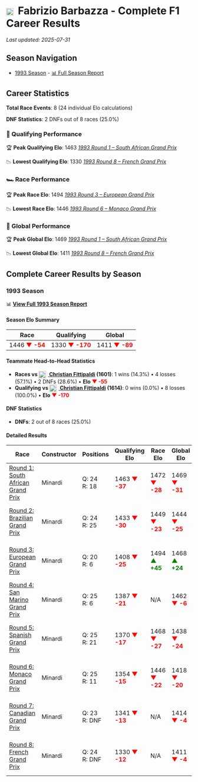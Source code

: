 # <img src="https://upload.wikimedia.org/wikipedia/commons/0/03/Flag_of_Italy.svg" alt="Italy" width="20" height="auto" style="vertical-align: middle; margin-right: 5px;" onerror="this.outerHTML='🇮🇹'; this.style.marginRight='5px';"/> Fabrizio Barbazza - Complete F1 Career Results

*Last updated: 2025-07-31*

## Season Navigation

- [1993 Season](#1993-season) - [📊 Full Season Report](../seasons/1993-season-report)

## Career Statistics

**Total Race Events**: 8 (24 individual Elo calculations)

**DNF Statistics**: 2 DNFs out of 8 races (25.0%)

### 🏁 Qualifying Performance

🏆 **Peak Qualifying Elo**: 1463
   *[1993 Round 1 – South African Grand Prix](../seasons/1993-season-report#round-1-south-african-grand-prix)*

📉 **Lowest Qualifying Elo**: 1330
   *[1993 Round 8 – French Grand Prix](../seasons/1993-season-report#round-8-french-grand-prix)*

### 🏎️ Race Performance

🏆 **Peak Race Elo**: 1494
   *[1993 Round 3 – European Grand Prix](../seasons/1993-season-report#round-3-european-grand-prix)*

📉 **Lowest Race Elo**: 1446
   *[1993 Round 6 – Monaco Grand Prix](../seasons/1993-season-report#round-6-monaco-grand-prix)*

### 🌟 Global Performance

🏆 **Peak Global Elo**: 1469
   *[1993 Round 1 – South African Grand Prix](../seasons/1993-season-report#round-1-south-african-grand-prix)*

📉 **Lowest Global Elo**: 1411
   *[1993 Round 8 – French Grand Prix](../seasons/1993-season-report#round-8-french-grand-prix)*


## Complete Career Results by Season

### 1993 Season

📊 **[View Full 1993 Season Report](../seasons/1993-season-report)**

#### Season Elo Summary

| Race | Qualifying | Global |
|------|------------|--------|
| 1446 **<span style="color: red;">▼ -54</span>** | 1330 **<span style="color: red;">▼ -170</span>** | 1411 **<span style="color: red;">▼ -89</span>** |

#### Teammate Head-to-Head Statistics

- **Races vs [<img src="https://upload.wikimedia.org/wikipedia/commons/0/05/Flag_of_Brazil.svg" alt="Brazil" width="20" height="auto" style="vertical-align: middle; margin-right: 5px;" onerror="this.outerHTML='🇧🇷'; this.style.marginRight='5px';"/> Christian Fittipaldi](christian-fittipaldi) (1601)**: 1 wins (14.3%) • 4 losses (57.1%) • 2 DNFs (28.6%) • **Elo **<span style="color: red;">▼ -55</span>****
- **Qualifying vs [<img src="https://upload.wikimedia.org/wikipedia/commons/0/05/Flag_of_Brazil.svg" alt="Brazil" width="20" height="auto" style="vertical-align: middle; margin-right: 5px;" onerror="this.outerHTML='🇧🇷'; this.style.marginRight='5px';"/> Christian Fittipaldi](christian-fittipaldi) (1614)**: 0 wins (0.0%) • 8 losses (100.0%) • **Elo <span style="color: red;">▼ -170</span>**

#### DNF Statistics

- **DNFs**: 2 out of 8 races (25.0%)

#### Detailed Results

| Race | Constructor | Positions | Qualifying Elo | Race Elo | Global Elo | Teammate |
|------|-------------|-----------|----------------|----------|------------|----------|
| [Round 1: South African Grand Prix](../seasons/1993-season-report#round-1-south-african-grand-prix) | Minardi | Q: 24<br/>R: 18 | 1463 **<span style="color: red;">▼ -37</span>** | 1472 **<span style="color: red;">▼ -28</span>** | 1469 **<span style="color: red;">▼ -31</span>** | [<img src="https://upload.wikimedia.org/wikipedia/commons/0/05/Flag_of_Brazil.svg" alt="Brazil" width="20" height="auto" style="vertical-align: middle; margin-right: 5px;" onerror="this.outerHTML='🇧🇷'; this.style.marginRight='5px';"/> Christian Fittipaldi](christian-fittipaldi)<br/>Q: 13<br/>R: 4 |
| [Round 2: Brazilian Grand Prix](../seasons/1993-season-report#round-2-brazilian-grand-prix) | Minardi | Q: 24<br/>R: 25 | 1433 **<span style="color: red;">▼ -30</span>** | 1449 **<span style="color: red;">▼ -23</span>** | 1444 **<span style="color: red;">▼ -25</span>** | [<img src="https://upload.wikimedia.org/wikipedia/commons/0/05/Flag_of_Brazil.svg" alt="Brazil" width="20" height="auto" style="vertical-align: middle; margin-right: 5px;" onerror="this.outerHTML='🇧🇷'; this.style.marginRight='5px';"/> Christian Fittipaldi](christian-fittipaldi)<br/>Q: 20<br/>R: 17 |
| [Round 3: European Grand Prix](../seasons/1993-season-report#round-3-european-grand-prix) | Minardi | Q: 20<br/>R: 6 | 1408 **<span style="color: red;">▼ -25</span>** | 1494 **<span style="color: green;">▲ +45</span>** | 1468 **<span style="color: green;">▲ +24</span>** | [<img src="https://upload.wikimedia.org/wikipedia/commons/0/05/Flag_of_Brazil.svg" alt="Brazil" width="20" height="auto" style="vertical-align: middle; margin-right: 5px;" onerror="this.outerHTML='🇧🇷'; this.style.marginRight='5px';"/> Christian Fittipaldi](christian-fittipaldi)<br/>Q: 16<br/>R: 7 |
| [Round 4: San Marino Grand Prix](../seasons/1993-season-report#round-4-san-marino-grand-prix) | Minardi | Q: 25<br/>R: 6 | 1387 **<span style="color: red;">▼ -21</span>** | N/A | 1462 **<span style="color: red;">▼ -6</span>** | [<img src="https://upload.wikimedia.org/wikipedia/commons/0/05/Flag_of_Brazil.svg" alt="Brazil" width="20" height="auto" style="vertical-align: middle; margin-right: 5px;" onerror="this.outerHTML='🇧🇷'; this.style.marginRight='5px';"/> Christian Fittipaldi](christian-fittipaldi)<br/>Q: 23<br/>R: DNF |
| [Round 5: Spanish Grand Prix](../seasons/1993-season-report#round-5-spanish-grand-prix) | Minardi | Q: 25<br/>R: 21 | 1370 **<span style="color: red;">▼ -17</span>** | 1468 **<span style="color: red;">▼ -27</span>** | 1438 **<span style="color: red;">▼ -24</span>** | [<img src="https://upload.wikimedia.org/wikipedia/commons/0/05/Flag_of_Brazil.svg" alt="Brazil" width="20" height="auto" style="vertical-align: middle; margin-right: 5px;" onerror="this.outerHTML='🇧🇷'; this.style.marginRight='5px';"/> Christian Fittipaldi](christian-fittipaldi)<br/>Q: 20<br/>R: 8 |
| [Round 6: Monaco Grand Prix](../seasons/1993-season-report#round-6-monaco-grand-prix) | Minardi | Q: 25<br/>R: 11 | 1354 **<span style="color: red;">▼ -15</span>** | 1446 **<span style="color: red;">▼ -22</span>** | 1418 **<span style="color: red;">▼ -20</span>** | [<img src="https://upload.wikimedia.org/wikipedia/commons/0/05/Flag_of_Brazil.svg" alt="Brazil" width="20" height="auto" style="vertical-align: middle; margin-right: 5px;" onerror="this.outerHTML='🇧🇷'; this.style.marginRight='5px';"/> Christian Fittipaldi](christian-fittipaldi)<br/>Q: 17<br/>R: 5 |
| [Round 7: Canadian Grand Prix](../seasons/1993-season-report#round-7-canadian-grand-prix) | Minardi | Q: 23<br/>R: DNF | 1341 **<span style="color: red;">▼ -13</span>** | N/A | 1414 **<span style="color: red;">▼ -4</span>** | [<img src="https://upload.wikimedia.org/wikipedia/commons/0/05/Flag_of_Brazil.svg" alt="Brazil" width="20" height="auto" style="vertical-align: middle; margin-right: 5px;" onerror="this.outerHTML='🇧🇷'; this.style.marginRight='5px';"/> Christian Fittipaldi](christian-fittipaldi)<br/>Q: 17<br/>R: 9 |
| [Round 8: French Grand Prix](../seasons/1993-season-report#round-8-french-grand-prix) | Minardi | Q: 24<br/>R: DNF | 1330 **<span style="color: red;">▼ -12</span>** | N/A | 1411 **<span style="color: red;">▼ -4</span>** | [<img src="https://upload.wikimedia.org/wikipedia/commons/0/05/Flag_of_Brazil.svg" alt="Brazil" width="20" height="auto" style="vertical-align: middle; margin-right: 5px;" onerror="this.outerHTML='🇧🇷'; this.style.marginRight='5px';"/> Christian Fittipaldi](christian-fittipaldi)<br/>Q: 23<br/>R: 8 |


